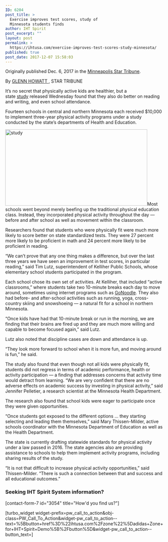 ```yaml
---
ID: 6204
post_title: >
  Exercise improves test scores, study of
  Minnesota students finds
author: IHT Spirit
post_excerpt: ""
layout: post
permalink: >
  https://ihtusa.com/exercise-improves-test-scores-study-minnesota/
published: true
post_date: 2017-12-07 15:58:03
---
```

Originally published Dec. 6, 2017 in the <a href="http://m.startribune.com/exercise-improves-test-scores-in-study-of-minnesota-students/462406323/?section=variety%2Fhealth" target="_blank" rel="nofollow noopener">Minneapolis Star Tribune</a>.

By <a href="http://m.startribune.com/glenn-howatt/10645091/" target="_blank" rel="nofollow noopener">GLENN HOWATT </a>, STAR TRIBUNE

It’s no secret that physically active kids are healthier, but a state <a href="http://www.health.state.mn.us/divs/oshii/ship/pdfs/active-schools-report.pdf" target="_blank" rel="nofollow noopener">study</a> released Wednesday found that they also do better on reading and writing, and even school attendance.

Fourteen schools in central and northern Minnesota each received $10,000 to implement three-year physical activity programs under a study conducted by the state’s departments of Health and Education.

<!--more--><a href="https://ihtusa.com/wp-content/uploads/2017/12/Minneapolis.jpg"><img class="alignleft wp-image-6205" src="https://ihtusa.com/wp-content/uploads/2017/12/Minneapolis-300x161.jpg" alt="study" width="450" height="241" /></a>Most schools went beyond merely beefing up the traditional physical education class. Instead, they incorporated physical activity throughout the day — before and after school as well as movement within the classroom.

Researchers found that students who were physically fit were much more likely to score better on state standardized tests. They were 27 percent more likely to be proficient in math and 24 percent more likely to be proficient in reading.

“We can’t prove that any one thing makes a difference, but over the last three years we have seen an improvement in test scores, in particular reading,” said Tim Lutz, superintendent of Kelliher Public Schools, whose elementary school students participated in the program.

Each school chose its own set of activities. At Kelliher, that included “active classrooms,” where students take two 10-minute breaks each day to move around, sometimes using internet programs such as <a href="http://m.startribune.com/exercise-improves-test-scores-in-study-of-minnesota-students/462406323/?section=variety%2Fhealth" target="_blank" rel="nofollow noopener">GoNoodle</a>. They also had before- and after-school activities such as running, yoga, cross-country skiing and snowshoeing — a natural fit for a school in northern Minnesota.

“Once kids have had that 10-minute break or run in the morning, we are finding that their brains are fired up and they are much more willing and capable to become focused again,” said Lutz.

Lutz also noted that discipline cases are down and attendance is up.

“They look more forward to school when it is more fun, and moving around is fun,” he said.

The study also found that even though not all kids were physically fit, students did not regress in terms of academic performance, health or activity participation — a finding that addresses concerns that activity time would detract from learning. “We are very confident that there are no adverse effects on academic success by investing in physical activity,” said Jennifer Pelletier, a research scientist at the Minnesota Health Department.

The research also found that school kids were eager to participate once they were given opportunities.

“Once students got exposed to the different options … they starting selecting and leading them themselves,” said Mary Thissen-Milder, active schools coordinator with the Minnesota Department of Education as well as the Health Department.

The state is currently drafting statewide standards for physical activity under a law passed in 2016. The state agencies also are providing assistance to schools to help them implement activity programs, including sharing results of the study.

“It is not that difficult to increase physical activity opportunities,” said Thissen-Milder. “There is such a connection between that and success and all educational outcomes.”
<h3 class="article-newsletter-signup">Seeking IHT Spirit System information?</h3>
<p class="article-newsletter-signup">[contact-form-7 id="3054" title="How'd you find us?"]</p>
[turbo_widget widget-prefix=pw_call_to_action&obj-class=PW_Call_To_Action&widget-pw_call_to_action--text=%5Bbutton+href%3D%22ihtusa.com%2Fzone%22%5Dadidas+Zone+for+IHT+Spirit+Demo%5B%2Fbutton%5D&widget-pw_call_to_action--button_text=]